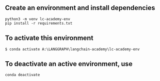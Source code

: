 ## Create an environment and install dependencies

```
python3 -m venv lc-academy-env
pip install -r requirements.txt

```



## To activate this environment

```
$ conda activate A:\LANGGRAPH\langchain-academy\lc-academy-env

```

##  To deactivate an active environment, use

```
conda deactivate

```